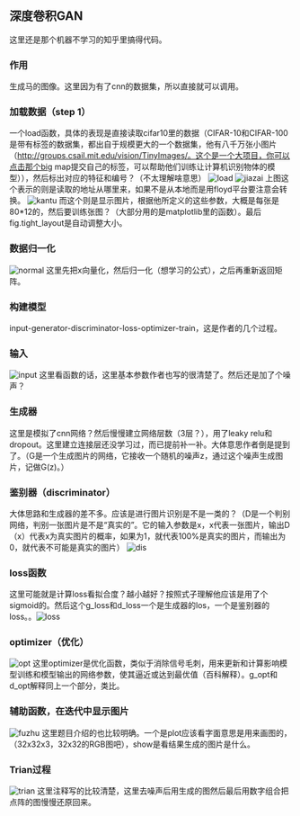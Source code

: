 ## 深度卷积GAN
这里还是那个机器不学习的知乎里搞得代码。
### 作用
生成马的图像。这里因为有了cnn的数据集，所以直接就可以调用。
###  加载数据（step 1）
一个load函数，具体的表现是直接读取cifar10里的数据（CIFAR-10和CIFAR-100是带有标签的数据集，都出自于规模更大的一个数据集，他有八千万张小图片（http://groups.csail.mit.edu/vision/TinyImages/。这个是一个大项目，你可以点击那个big map提交自己的标签，可以帮助他们训练让计算机识别物体的模型）），然后标出对应的特征和编号？（不太理解啥意思）
![load](/media/caoliangjie/一般分区/Learningdaily/load.png  "load")
![jiazai](/media/caoliangjie/一般分区/Learningdaily/jiazai.png  "jiazai")
上图这个表示的则是读取的地址从哪里来，如果不是从本地而是用floyd平台要注意会转换。
![kantu](/media/caoliangjie/一般分区/Learningdaily/kantu.png  "kantu")
而这个则是显示图片，根据他所定义的这些参数，大概是每张是80*12的，然后要训练张图？（大部分用的是matplotlib里的函数）。最后fig.tight_layout是自动调整大小。
### 数据归一化
![normal](/media/caoliangjie/一般分区/Learningdaily/normal.png  "normal")
这里先把x向量化，然后归一化（想学习的公式），之后再重新返回矩阵。
### 构建模型
input-generator-discriminator-loss-optimizer-train，这是作者的几个过程。
### 输入
![input](/media/caoliangjie/一般分区/Learningdaily/input.png  "input")
这里看函数的话，这里基本参数作者也写的很清楚了。然后还是加了个噪声？
### 生成器
这里是模拟了cnn网络？然后慢慢建立网络层数（3层？），用了leaky relu和dropout。这里建立连接层还没学习过，而已提前补一补。大体意思作者倒是提到了。（G是一个生成图片的网络，它接收一个随机的噪声z，通过这个噪声生成图片，记做G(z)。）
### 鉴别器（discriminator）
大体思路和生成器的差不多。应该是进行图片识别是不是一类的？（D是一个判别网络，判别一张图片是不是“真实的”。它的输入参数是x，x代表一张图片，输出D（x）代表x为真实图片的概率，如果为1，就代表100%是真实的图片，而输出为0，就代表不可能是真实的图片）
![dis](/media/caoliangjie/一般分区/Learningdaily/discrime.png  "dis")
### loss函数
这里可能就是计算loss看拟合度？越小越好？按照式子理解他应该是用了个sigmoid的。然后这个g_loss和d_loss一个是生成器的los，一个是鉴别器的loss。。![loss](/media/caoliangjie/一般分区/Learningdaily/loss.png  "loss")
### optimizer（优化）
![opt](/media/caoliangjie/一般分区/Learningdaily/opt.png  "opt")
这里optimizer是优化函数，类似于消除信号毛刺，用来更新和计算影响模型训练和模型输出的网络参数，使其逼近或达到最优值（百科解释）。g_opt和d_opt解释同上一个部分，类比。
### 辅助函数，在迭代中显示图片
![fuzhu](/media/caoliangjie/一般分区/Learningdaily/fuzhu.png  "fuzhu")
这里题目介绍的也比较明确。一个是plot应该看字面意思是用来画图的，（32x32x3，32x32的RGB图吧），show是看结果生成的图片是什么。
### Trian过程
![trian](/media/caoliangjie/一般分区/Learningdaily/tri.png  "trian")
这里注释写的比较清楚，这里去噪声后用生成的图然后最后用数字组合把点阵的图慢慢还原回来。